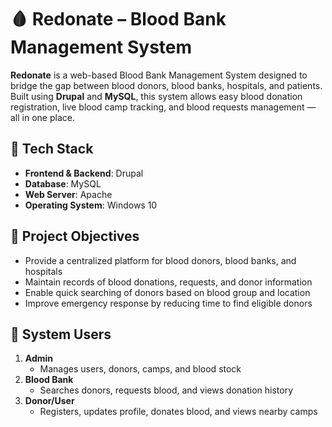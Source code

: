# 🩸 Redonate – Blood Bank Management System

**Redonate** is a web-based Blood Bank Management System designed to bridge the gap between blood donors, blood banks, hospitals, and patients. Built using **Drupal** and **MySQL**, this system allows easy blood donation registration, live blood camp tracking, and blood requests management — all in one place.

## 🔧 Tech Stack

- **Frontend & Backend**: Drupal
- **Database**: MySQL
- **Web Server**: Apache
- **Operating System**: Windows 10

## 🎯 Project Objectives

- Provide a centralized platform for blood donors, blood banks, and hospitals
- Maintain records of blood donations, requests, and donor information
- Enable quick searching of donors based on blood group and location
- Improve emergency response by reducing time to find eligible donors

## 👥 System Users

1. **Admin**
   - Manages users, donors, camps, and blood stock
2. **Blood Bank**
   - Searches donors, requests blood, and views donation history
3. **Donor/User**
   - Registers, updates profile, donates blood, and views nearby camps

## 📦 Key Features

- User & Blood Bank Registration
- Secure Login for all users
- Admin dashboard to manage blood stock, users, and requests
- Live Blood Donation Camp Listings
- Donor Search by Location & Blood Group
- Real-time Blood Request Handling

## 🗂️ Modules Included

- Registration & Login
- Admin Panel
- Donor & Blood Bank Management
- Blood Collection and Issue Logs
- Live Blood Donation Camps
- Contact & About Pages

## 📸 Screenshots

> _(Add project screenshots here — e.g., homepage, login, admin dashboard, donor list, etc.)_  
> You can upload images in your repo like this:

